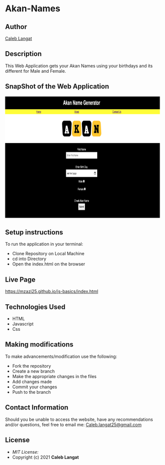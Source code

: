 # Akan-Names

## Author

[Caleb Langat](https://github.com/Mzazi25)

## Description

This Web Application gets your Akan Names using your birthdays and its different for Male and Female. 

 ## SnapShot of the Web Application 
<img src="images/picture.png" width="800px" height="400px">


## Setup instructions
To run the application in your terminal:

* Clone Repository on Local Machine
* cd into Directory
* Open the index.html on the browser

## Live Page 
https://mzazi25.github.io/js-basics/index.html

## Technologies Used

* HTML
* Javascript
* Css

## Making modifications
To make advancements/modification use the following:

* Fork the repository
* Create a new branch 
* Make the appropriate changes in the files
* Add changes made
* Commit your changes 
* Push to the branch 

## Contact Information 

Should you be unable to access the website, have any recommendations and/or questions, feel free to email me: Caleb.langat25@gmail.com

## License
* *MIT License:*
* Copyright (c) 2021 **Caleb Langat**